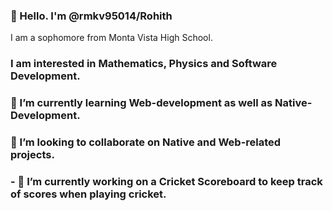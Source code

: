 ### 👋 Hello. I'm @rmkv95014/Rohith 
I am a sophomore from Monta Vista High School.
### I am interested in Mathematics, Physics and Software Development.
### 🌱 I’m currently learning Web-development as well as Native-Development.
### 👯 I’m looking to collaborate on Native and Web-related projects.
### - 🔭 I’m currently working on a Cricket Scoreboard to keep track of scores when playing cricket.
<!--
**rmkv95014/rmkv95014** is a ✨ _special_ ✨ repository because its `README.md` (this file) appears on your GitHub profile.

Here are some ideas to get you started:

- 🔭 I’m currently working on ...
- 🌱 I’m currently learning Web-development, Web-scraping and AI
- 👯 I’m looking to collaborate on AI and Web-related projects.
- 🤔 I’m looking for help with ...
- 💬 Ask me about ...
- 📫 How to reach me: rohith.krithivasan@gmail.com
- 😄 Pronouns: he/him
- ⚡ Fun fact: ...
-->
